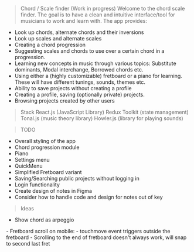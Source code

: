 > Chord / Scale finder (Work in progress)
Welcome to the chord scale finder. 
The goal is to have a clean and intuitive interface/tool for musicians to work and learn with.
The app provides:
- Look up chords, alternate chords and their inversions
- Look up scales and alternate scales
- Creating a chord progression
- Suggesting scales and chords to use over a certain chord in a progression.
- Learning new concepts in music through various topics: Substitute dominants, Modal interchange, Borrowed chords etc. 
- Using either a (highly customizable) fretboard or a piano for learning. 
These will have different tunings, sounds, themes etc.
- Ability to save projects without creating a profile
- Creating a profile, saving (optionally private) projects.
- Browsing projects created by other users

> Stack
React.js (JavaScript Library)
Redux Toolkit (state management)
Tonal.js (music theory library)
Howler.js (library for playing sounds)

> TODO
- Overall styling of the app
- Chord progression module
- Piano
- Settings menu
- QuickMenu
- Simplified Fretboard variant
- Saving/Searching public projects without logging in
- Login functionality
- Create design of notes in Figma
- Consider how to handle code and design for notes out of key

> Ideas
- Show chord as arpeggio

<Bugs>
- Fretboard scroll on mobile:
  - touchmove event triggers outside the fretboard
  - Scrolling to the end of fretboard doesn't always work, will snap to second last fret







